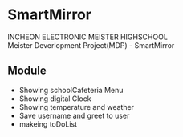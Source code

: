 # SmartMirror  
INCHEON ELECTRONIC MEISTER HIGHSCHOOL  
Meister Deverlopment Project(MDP) - SmartMirror  

## Module  
* Showing schoolCafeteria Menu  
* Showing digital Clock  
* Showing temperature and weather  
* Save username and greet to user  
* makeing toDoList
